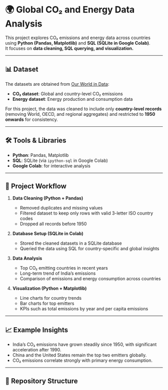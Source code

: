 # 🌍 Global CO₂ and Energy Data Analysis

This project explores CO₂ emissions and energy data across countries using **Python (Pandas, Matplotlib)** and **SQL (SQLite in Google Colab)**.  
It focuses on **data cleaning, SQL querying, and visualization.**

---

## 📊 Dataset
The datasets are obtained from [Our World in Data](https://ourworldindata.org/):
- **CO₂ dataset**: Global and country-level CO₂ emissions
- **Energy dataset**: Energy production and consumption data

For this project, the data was cleaned to include only **country-level records** (removing World, OECD, and regional aggregates) and restricted to **1950 onwards** for consistency.

---

## 🛠️ Tools & Libraries
- **Python**: Pandas, Matplotlib
- **SQL**: SQLite (via `ipython-sql` in Google Colab)
- **Google Colab**: for interactive analysis

---

## 🔎 Project Workflow
1. **Data Cleaning (Python + Pandas)**
   - Removed duplicates and missing values  
   - Filtered dataset to keep only rows with valid 3-letter ISO country codes  
   - Dropped all records before 1950  

2. **Database Setup (SQLite in Colab)**
   - Stored the cleaned datasets in a SQLite database  
   - Queried the data using SQL for country-specific and global insights  

3. **Data Analysis**
   - Top CO₂ emitting countries in recent years  
   - Long-term trend of India’s emissions  
   - Comparison of emissions and energy consumption across countries  

4. **Visualization (Python + Matplotlib)**
   - Line charts for country trends  
   - Bar charts for top emitters  
   - KPIs such as total emissions by year and per capita emissions  

---

## 📈 Example Insights
- India’s CO₂ emissions have grown steadily since 1950, with significant acceleration after 1990.  
- China and the United States remain the top two emitters globally.  
- CO₂ emissions correlate strongly with primary energy consumption.  

---

## 📂 Repository Structure
